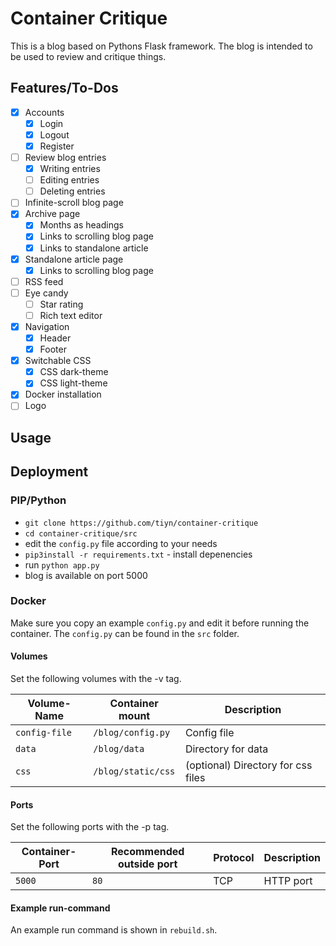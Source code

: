 # Container Critique

This is a blog based on Pythons Flask framework.
The blog is intended to be used to review and critique things.

## Features/To-Dos


- [x] Accounts
  - [x] Login
  - [x] Logout
  - [x] Register
- [ ] Review blog entries
  - [x] Writing entries
  - [ ] Editing entries
  - [ ] Deleting entries
- [ ] Infinite-scroll blog page
- [x] Archive page
  - [x] Months as headings
  - [x] Links to scrolling blog page
  - [x] Links to standalone article
- [x] Standalone article page
  - [x] Links to scrolling blog page
- [ ] RSS feed
- [ ] Eye candy
  - [ ] Star rating
  - [ ] Rich text editor
- [x] Navigation
  - [x] Header
  - [x] Footer
- [x] Switchable CSS
  - [x] CSS dark-theme
  - [x] CSS light-theme
- [x] Docker installation
- [ ] Logo

## Usage

## Deployment

### PIP/Python

- `git clone https://github.com/tiyn/container-critique`
- `cd container-critique/src`
- edit the `config.py` file according to your needs
- `pip3install -r requirements.txt` - install depenencies
- run `python app.py`
- blog is available on port 5000

### Docker

Make sure you copy an example `config.py` and edit it before running the container.
The `config.py` can be found in the `src` folder.

#### Volumes

Set the following volumes with the -v tag.

| Volume-Name   | Container mount        | Description                        |
| ------------- | ---------------------- | ---------------------------------- |
| `config-file` | `/blog/config.py`  | Config file                        |
| `data`        | `/blog/data`       | Directory for data                 |
| `css`         | `/blog/static/css` | (optional) Directory for css files |

#### Ports

Set the following ports with the -p tag.

| Container-Port | Recommended outside port | Protocol | Description |
| -------------- | ------------------------ | -------- | ----------- |
| `5000`         | `80`                     | TCP      | HTTP port   |

#### Example run-command

An example run command is shown in `rebuild.sh`.
